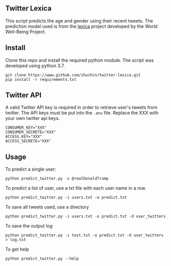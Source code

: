 ## Twitter Lexica

This script predicts the age and gender using their recent tweets. The prediction model used is from the [lexica](https://github.com/wwbp/lexica) project developed by the World Well-Being Project.

## Install

Clone this repo and install the required python module. The script was developed using python 3.7.

```
git clone https://www.github.com/zhuchcn/twitter-lexica.git
pip install -r requirements.txt
```

## Twitter API

A valid Twitter API key is required in order to retrieve user's tweets from twitter. The API keys must be put into the `.env` file. Replace the XXX with your own twitter api keys.

```
CONSUMER_KEY="XXX"
CONSUMER_SECRETE="XXX"
ACCESS_KEY="XXX"
ACCESS_SECRETE="XXX"
```

## Usage

To predict a single user:

```
python predict_twitter.py -s @realDonaldTrump
```

To predict a list of user, use a txt file with each user name in a row.
```
python predict_twitter.py -i users.txt -o predict.txt
```

To save all tweets used, use a directory
```
python predict_twitter.py -i users.txt -o predict.txt -d user_twitters
```

To save the output log
```
python predict_twitter.py -i test.txt -o predict.txt -d user_twitters > log.txt
```

To get help
```
python predict_twitter.py --help
```